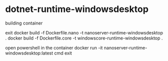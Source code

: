 # dotnet-runtime-windowsdesktop

building container 

exit
docker build -f Dockerfile.nano -t nanoserver-runtime-windowsdesktop . 
docker build -f Dockerfile.core -t windowscore-runtime-windowsdesktop . 

open powershell in the container
docker run -it nanoserver-runtime-windowsdesktop:latest cmd
exit